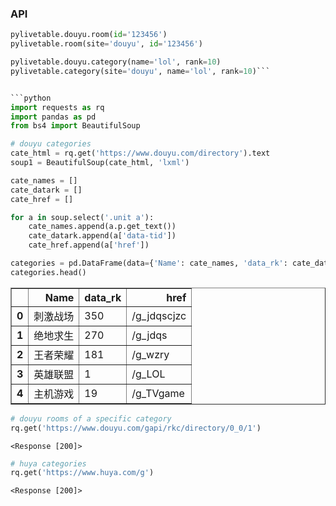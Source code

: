 
### API

```python
pylivetable.douyu.room(id='123456')
pylivetable.room(site='douyu', id='123456')

pylivetable.douyu.category(name='lol', rank=10)
pylivetable.category(site='douyu', name='lol', rank=10)```


```python
import requests as rq
import pandas as pd
from bs4 import BeautifulSoup
```


```python
# douyu categories
cate_html = rq.get('https://www.douyu.com/directory').text
soup1 = BeautifulSoup(cate_html, 'lxml')

cate_names = []
cate_datark = []
cate_href = []

for a in soup.select('.unit a'):
    cate_names.append(a.p.get_text())
    cate_datark.append(a['data-tid'])
    cate_href.append(a['href'])
```


```python
categories = pd.DataFrame(data={'Name': cate_names, 'data_rk': cate_datark, 'href': cate_href})
categories.head()
```




<div>
<style>
    .dataframe thead tr:only-child th {
        text-align: right;
    }

    .dataframe thead th {
        text-align: left;
    }

    .dataframe tbody tr th {
        vertical-align: top;
    }
</style>
<table border="1" class="dataframe">
  <thead>
    <tr style="text-align: right;">
      <th></th>
      <th>Name</th>
      <th>data_rk</th>
      <th>href</th>
    </tr>
  </thead>
  <tbody>
    <tr>
      <th>0</th>
      <td>刺激战场</td>
      <td>350</td>
      <td>/g_jdqscjzc</td>
    </tr>
    <tr>
      <th>1</th>
      <td>绝地求生</td>
      <td>270</td>
      <td>/g_jdqs</td>
    </tr>
    <tr>
      <th>2</th>
      <td>王者荣耀</td>
      <td>181</td>
      <td>/g_wzry</td>
    </tr>
    <tr>
      <th>3</th>
      <td>英雄联盟</td>
      <td>1</td>
      <td>/g_LOL</td>
    </tr>
    <tr>
      <th>4</th>
      <td>主机游戏</td>
      <td>19</td>
      <td>/g_TVgame</td>
    </tr>
  </tbody>
</table>
</div>




```python
# douyu rooms of a specific category
rq.get('https://www.douyu.com/gapi/rkc/directory/0_0/1')
```




    <Response [200]>




```python
# huya categories
rq.get('https://www.huya.com/g')
```




    <Response [200]>



